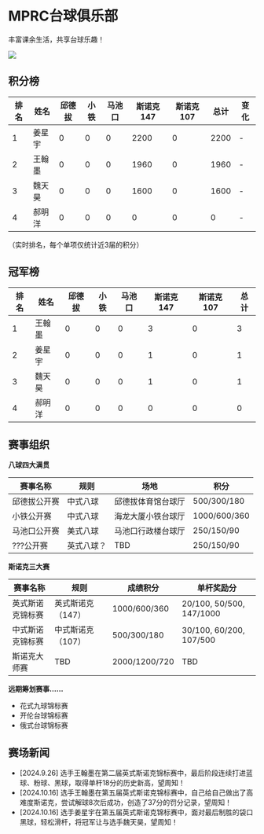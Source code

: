 # MPRC台球俱乐部

丰富课余生活，共享台球乐趣！

![]("./img/club.jpg")

## 积分榜

| 排名 | 姓名   | 邱德拔 | 小铁 | 马池口 | 斯诺克147 | 斯诺克107 | 总计 | 变化 |
| ---- | ------ | ------ | ---- | ------ | --------- | --------- | ---- | ---- |
| 1    | 姜星宇 | 0      | 0    | 0      | 2200      | 0         | 2200 | -    |
| 2    | 王翰墨 | 0      | 0    | 0      | 1960      | 0         | 1960 | -    |
| 3    | 魏天昊 | 0      | 0    | 0      | 1600      | 0         | 1600 | -    |
| 4    | 郝明洋 | 0      | 0    | 0      | 0         | 0         | 0    | -    |

（实时排名，每个单项仅统计近3届的积分）

## 冠军榜

| 排名 | 姓名   | 邱德拔 | 小铁 | 马池口 | 斯诺克147 | 斯诺克107 | 总计 |
| ---- | ------ | ------ | ---- | ------ | --------- | --------- | ---- |
| 1    | 王翰墨 | 0      | 0    | 0      | 3         | 0         | 3    |
| 2    | 姜星宇 | 0      | 0    | 0      | 1         | 0         | 1    |
| 3    | 魏天昊 | 0      | 0    | 0      | 1         | 0         | 1    |
| 4    | 郝明洋 | 0      | 0    | 0      | 0         | 0         | 0    |

## 赛事组织

**八球四大满贯**

| 赛事名称     | 规则       | 场地               | 积分         |
| ------------ | ---------- | ------------------ | ------------ |
| 邱德拔公开赛 | 中式八球   | 邱德拔体育馆台球厅 | 500/300/180  |
| 小铁公开赛   | 中式八球   | 海龙大厦小铁台球厅 | 1000/600/360 |
| 马池口公开赛 | 美式八球   | 马池口行政楼台球厅 | 250/150/90   |
| ???公开赛    | 英式八球？ | TBD                | 250/150/90   |

**斯诺克三大赛**

| 赛事名称         | 规则              | 成绩积分      | 单杆奖励分               |
| ---------------- | ----------------- | ------------- | ------------------------ |
| 英式斯诺克锦标赛 | 英式斯诺克（147） | 1000/600/360  | 20/100, 50/500, 147/1000 |
| 中式斯诺克锦标赛 | 中式斯诺克（107） | 500/300/180   | 30/100, 60/200, 107/500  |
| 斯诺克大师赛     | TBD               | 2000/1200/720 | TBD                      |

**远期筹划赛事……**

- 花式九球锦标赛
- 开伦台球锦标赛
- 俄式台球锦标赛

## 赛场新闻

- [2024.9.26] 选手王翰墨在第二届英式斯诺克锦标赛中，最后阶段连续打进蓝球、粉球、黑球，取得单杆18分的历史新高，望周知！
- [2024.10.16] 选手王翰墨在第五届英式斯诺克锦标赛中，自己给自己做出了高难度斯诺克，尝试解球8次后成功，创造了37分的罚分记录，望周知！
- [2024.10.16] 选手姜星宇在第五届英式斯诺克锦标赛中，面对最后制胜的袋口黑球，轻松滑杆，将冠军让与选手魏天昊，望周知！
